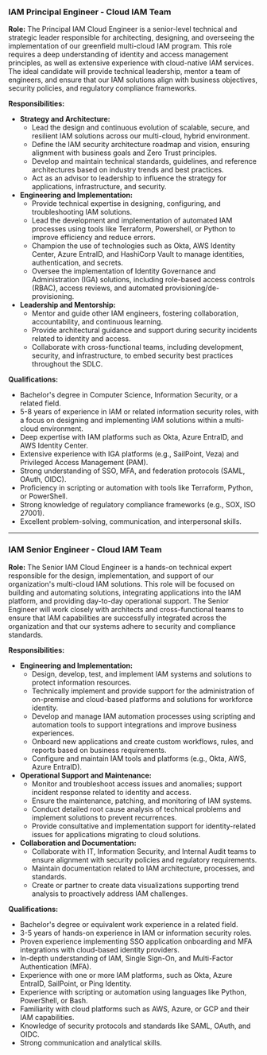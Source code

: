 ### **IAM Principal Engineer \- Cloud IAM Team**

**Role:** The Principal IAM Cloud Engineer is a senior-level technical and strategic leader responsible for architecting, designing, and overseeing the implementation of our greenfield multi-cloud IAM program. This role requires a deep understanding of identity and access management principles, as well as extensive experience with cloud-native IAM services. The ideal candidate will provide technical leadership, mentor a team of engineers, and ensure that our IAM solutions align with business objectives, security policies, and regulatory compliance frameworks.

**Responsibilities:**

* **Strategy and Architecture:**  
  * Lead the design and continuous evolution of scalable, secure, and resilient IAM solutions across our multi-cloud, hybrid environment.  
  * Define the IAM security architecture roadmap and vision, ensuring alignment with business goals and Zero Trust principles.  
  * Develop and maintain technical standards, guidelines, and reference architectures based on industry trends and best practices.  
  * Act as an advisor to leadership to influence the strategy for applications, infrastructure, and security.  
* **Engineering and Implementation:**  
  * Provide technical expertise in designing, configuring, and troubleshooting IAM solutions.  
  * Lead the development and implementation of automated IAM processes using tools like Terraform, Powershell, or Python to improve efficiency and reduce errors.  
  * Champion the use of technologies such as Okta, AWS Identity Center, Azure EntraID, and HashiCorp Vault to manage identities, authentication, and secrets.  
  * Oversee the implementation of Identity Governance and Administration (IGA) solutions, including role-based access controls (RBAC), access reviews, and automated provisioning/de-provisioning.  
* **Leadership and Mentorship:**  
  * Mentor and guide other IAM engineers, fostering collaboration, accountability, and continuous learning.  
  * Provide architectural guidance and support during security incidents related to identity and access.  
  * Collaborate with cross-functional teams, including development, security, and infrastructure, to embed security best practices throughout the SDLC.

**Qualifications:**

* Bachelor's degree in Computer Science, Information Security, or a related field.  
* 5-8 years of experience in IAM or related information security roles, with a focus on designing and implementing IAM solutions within a multi-cloud environment.  
* Deep expertise with IAM platforms such as Okta, Azure EntraID, and AWS Identity Center.  
* Extensive experience with IGA platforms (e.g., SailPoint, Veza) and Privileged Access Management (PAM).  
* Strong understanding of SSO, MFA, and federation protocols (SAML, OAuth, OIDC).  
* Proficiency in scripting or automation with tools like Terraform, Python, or PowerShell.  
* Strong knowledge of regulatory compliance frameworks (e.g., SOX, ISO 27001).  
* Excellent problem-solving, communication, and interpersonal skills.

---

### **IAM Senior Engineer \- Cloud IAM Team**

**Role:** The Senior IAM Cloud Engineer is a hands-on technical expert responsible for the design, implementation, and support of our organization's multi-cloud IAM solutions. This role will be focused on building and automating solutions, integrating applications into the IAM platform, and providing day-to-day operational support. The Senior Engineer will work closely with architects and cross-functional teams to ensure that IAM capabilities are successfully integrated across the organization and that our systems adhere to security and compliance standards.

**Responsibilities:**

* **Engineering and Implementation:**  
  * Design, develop, test, and implement IAM systems and solutions to protect information resources.  
  * Technically implement and provide support for the administration of on-premise and cloud-based platforms and solutions for workforce identity.  
  * Develop and manage IAM automation processes using scripting and automation tools to support integrations and improve business experiences.  
  * Onboard new applications and create custom workflows, rules, and reports based on business requirements.  
  * Configure and maintain IAM tools and platforms (e.g., Okta, AWS, Azure EntraID).  
* **Operational Support and Maintenance:**  
  * Monitor and troubleshoot access issues and anomalies; support incident response related to identity and access.  
  * Ensure the maintenance, patching, and monitoring of IAM systems.  
  * Conduct detailed root cause analysis of technical problems and implement solutions to prevent recurrences.  
  * Provide consultative and implementation support for identity-related issues for applications migrating to cloud solutions.  
* **Collaboration and Documentation:**  
  * Collaborate with IT, Information Security, and Internal Audit teams to ensure alignment with security policies and regulatory requirements.  
  * Maintain documentation related to IAM architecture, processes, and standards.  
  * Create or partner to create data visualizations supporting trend analysis to proactively address IAM challenges.

**Qualifications:**

* Bachelor's degree or equivalent work experience in a related field.  
* 3-5 years of hands-on experience in IAM or information security roles.  
* Proven experience implementing SSO application onboarding and MFA integrations with cloud-based identity providers.  
* In-depth understanding of IAM, Single Sign-On, and Multi-Factor Authentication (MFA).  
* Experience with one or more IAM platforms, such as Okta, Azure EntraID, SailPoint, or Ping Identity.  
* Experience with scripting or automation using languages like Python, PowerShell, or Bash.  
* Familiarity with cloud platforms such as AWS, Azure, or GCP and their IAM capabilities.  
* Knowledge of security protocols and standards like SAML, OAuth, and OIDC.  
* Strong communication and analytical skills.

